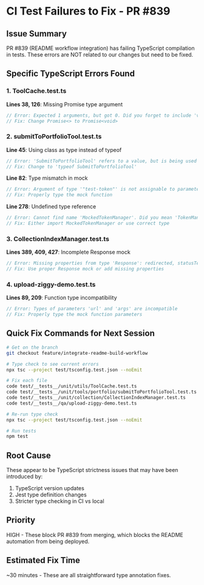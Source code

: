 # CI Test Failures to Fix - PR #839

## Issue Summary
PR #839 (README workflow integration) has failing TypeScript compilation in tests.
These errors are NOT related to our changes but need to be fixed.

## Specific TypeScript Errors Found

### 1. ToolCache.test.ts
**Lines 38, 126**: Missing Promise type argument
```typescript
// Error: Expected 1 arguments, but got 0. Did you forget to include 'void' in your type argument to 'Promise'?
// Fix: Change Promise<> to Promise<void>
```

### 2. submitToPortfolioTool.test.ts  
**Line 45**: Using class as type instead of typeof
```typescript
// Error: 'SubmitToPortfolioTool' refers to a value, but is being used as a type here
// Fix: Change to 'typeof SubmitToPortfolioTool'
```

**Line 82**: Type mismatch in mock
```typescript
// Error: Argument of type '"test-token"' is not assignable to parameter of type 'never'
// Fix: Properly type the mock function
```

**Line 278**: Undefined type reference
```typescript
// Error: Cannot find name 'MockedTokenManager'. Did you mean 'TokenManager'?
// Fix: Either import MockedTokenManager or use correct type
```

### 3. CollectionIndexManager.test.ts
**Lines 389, 409, 427**: Incomplete Response mock
```typescript
// Error: Missing properties from type 'Response': redirected, statusText, type, url, and 8 more
// Fix: Use proper Response mock or add missing properties
```

### 4. upload-ziggy-demo.test.ts
**Lines 89, 209**: Function type incompatibility
```typescript
// Error: Types of parameters 'url' and 'args' are incompatible
// Fix: Properly type the mock function parameters
```

## Quick Fix Commands for Next Session

```bash
# Get on the branch
git checkout feature/integrate-readme-build-workflow

# Type check to see current errors
npx tsc --project test/tsconfig.test.json --noEmit

# Fix each file
code test/__tests__/unit/utils/ToolCache.test.ts
code test/__tests__/unit/tools/portfolio/submitToPortfolioTool.test.ts
code test/__tests__/unit/collection/CollectionIndexManager.test.ts
code test/__tests__/qa/upload-ziggy-demo.test.ts

# Re-run type check
npx tsc --project test/tsconfig.test.json --noEmit

# Run tests
npm test
```

## Root Cause
These appear to be TypeScript strictness issues that may have been introduced by:
1. TypeScript version updates
2. Jest type definition changes
3. Stricter type checking in CI vs local

## Priority
HIGH - These block PR #839 from merging, which blocks the README automation from being deployed.

## Estimated Fix Time
~30 minutes - These are all straightforward type annotation fixes.